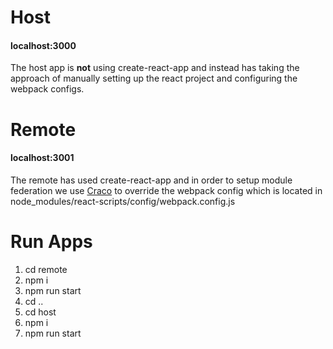 # Host 
#### localhost:3000
  The host app is __not__ using create-react-app and instead has taking the approach of manually setting up
  the react project and configuring the webpack configs.

# Remote 
#### localhost:3001
The remote has used create-react-app and in order to setup module federation we use [Craco](https://github.com/gsoft-inc/craco)
to override the webpack config which is located in node_modules/react-scripts/config/webpack.config.js

# Run Apps
1. cd remote
2. npm i
3. npm run start
4. cd ..
5. cd host
6. npm i
7. npm run start



